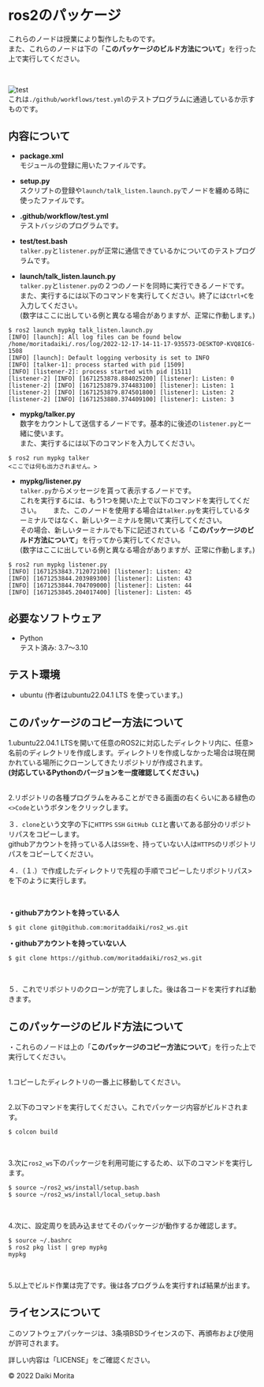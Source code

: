 # ros2のパッケージ

これらのノードは授業により製作したものです。  
また、これらのノードは下の「**このパッケージのビルド方法について**」を行った上で実行してください。  

<br>

![test](https://github.com/moritaddaiki/ros2_ws/actions/workflows/test.yml/badge.svg)  
これは`./github/workflows/test.yml`のテストプログラムに通過しているか示すものです。
<br>


## 内容について

* **package.xml**  
モジュールの登録に用いたファイルです。  

* **setup.py**  
スクリプトの登録や`launch/talk_listen.launch.py`でノードを纏める時に使ったファイルです。  

* **.github/workflow/test.yml**  
テストバッジのプログラムです。

* **test/test.bash**  
`talker.py`と`listener.py`が正常に通信できているかについてのテストプログラムです。  

* **launch/talk_listen.launch.py**  
`talker.py`と`listener.py`の２つのノードを同時に実行できるノードです。  
また、実行するには以下のコマンドを実行してください。終了には`Ctrl+C`を入力してください。  
(数字はここに出している例と異なる場合がありますが、正常に作動します。)   
```
$ ros2 launch mypkg talk_listen.launch.py
[INFO] [launch]: All log files can be found below /home/moritadaiki/.ros/log/2022-12-17-14-11-17-935573-DESKTOP-KVQ8IC6-1508
[INFO] [launch]: Default logging verbosity is set to INFO
[INFO] [talker-1]: process started with pid [1509]
[INFO] [listener-2]: process started with pid [1511]
[listener-2] [INFO] [1671253878.884025200] [listener]: Listen: 0
[listener-2] [INFO] [1671253879.374483100] [listener]: Listen: 1
[listener-2] [INFO] [1671253879.874501800] [listener]: Listen: 2
[listener-2] [INFO] [1671253880.374409100] [listener]: Listen: 3
```

* **mypkg/talker.py**  
数字をカウントして送信するノードです。基本的に後述の`listener.py`と一緒に使います。  
また、実行するには以下のコマンドを入力してください。

```
$ ros2 run mypkg talker
<ここでは何も出力されません。>
```  

* **mypkg/listener.py**  
`talker.py`からメッセージを貰って表示するノードです。  
これを実行するには、もう1つを開いた上で以下のコマンドを実行してください。　　
また、このノードを使用する場合は`talker.py`を実行しているターミナルではなく、新しいターミナルを開いて実行してください。  
その場合、新しいターミナルでも下に記述されている「**このパッケージのビルド方法について**」を行ってから実行してください。  
(数字はここに出している例と異なる場合がありますが、正常に作動します。) 

```
$ ros2 run mypkg listener.py
[INFO] [1671253843.712072100] [listener]: Listen: 42
[INFO] [1671253844.203989300] [listener]: Listen: 43
[INFO] [1671253844.704709000] [listener]: Listen: 44
[INFO] [1671253845.204017400] [listener]: Listen: 45
```



## 必要なソフトウェア
* Python  
テスト済み: 3.7～3.10

## テスト環境
* ubuntu
(作者はubuntu22.04.1 LTS を使っています。)


## このパッケージのコピー方法について

1.ubuntu22.04.1 LTSを開いて任意のROS2に対応したディレクトリ内に、任意>名前のディレクトリを作成します。ディレクトリを作成しなかった場合は現在開かれている場所にクローンしてきたリポジトリが作成されます。  
__(対応しているPythonのバージョンを一度確認してください。)__  
<br>

2.リポジトリの各種プログラムをみることができる画面の右くらいにある緑色の`<>Code`というボタンをクリックします。
<br>

３．`clone`という文字の下に`HTTPS` `SSH` `GitHub CLI`と書いてある部分のリポジトリパスをコピーします。  
githubアカウントを持っている人は`SSH`を、持っていない人は`HTTPS`のリポジトリパスをコピーしてください。
<br>

４．（１.）で作成したディレクトリで先程の手順でコピーしたリポジトリパス>を下のように実行します。  

<br>

**・githubアカウントを持っている人**
```
$ git clone git@github.com:moritaddaiki/ros2_ws.git
```
**・githubアカウントを持っていない人**
```
$ git clone https://github.com/moritaddaiki/ros2_ws.git
```
<br>

５．これでリポジトリのクローンが完了しました。後は各コードを実行すれば動きます。
<br>

## このパッケージのビルド方法について

・これらのノードは上の「**このパッケージのコピー方法について**」を行った上で実行してください。　　
<br>
<br>

1.コピーしたディレクトリの一番上に移動してください。  
<br>

2.以下のコマンドを実行してください。これでパッケージ内容がビルドされます。  
```
$ colcon build
``` 
<br> 

3.次に`ros2_ws`下のパッケージを利用可能にするため、以下のコマンドを実行します。  
```
$ source ~/ros2_ws/install/setup.bash
$ source ~/ros2_ws/install/local_setup.bash
```  
<br>

4.次に、設定周りを読み込ませてそのパッケージが動作するか確認します。
```
$ source ~/.bashrc
$ ros2 pkg list | grep mypkg
mypkg
```  
<br>

5.以上でビルド作業は完了です。後は各プログラムを実行すれば結果が出ます。  



## ライセンスについて

このソフトウェアパッケージは、3条項BSDライセンスの下、再頒布および使用が許可されます。

詳しい内容は「LICENSE」をご確認ください。

 © 2022 Daiki Morita
